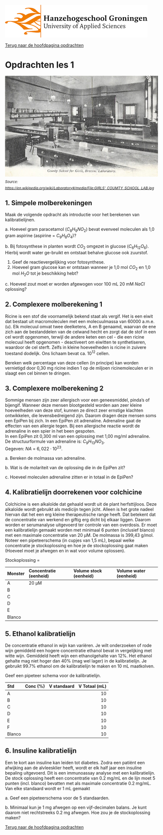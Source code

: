![Hanze](../../hanze/hanze.png)

[Terug naar de hoofdpagina opdrachten](../opdrachten.md)

# Opdrachten les 1

![Pic](./impression/impression.jpg)
*<sub>Source: https://en.wikipedia.org/wiki/Laboratory#/media/File:GIRLS'_COUMTY_SCHOOL_LAB.jpg</sub>*


## 1.	Simpele molberekeningen
Maak de volgende opdracht als introductie voor het berekenen van kalibratielijnen.

a.	Hoeveel gram paracetamol $(C_8H_9NO_2)$ bevat evenveel moleculen als 1,0 gram aspirine (aspirine = $C_9H_8O_4$)?  

b.	Bij fotosynthese in planten wordt $CO_2$ omgezet in glucose ($C_6H_{12}O_6$). Hierbij wordt water ge-bruikt en ontstaat behalve glucose ook zuurstof.  
1) Geef de reactievergelijking voor fotosynthese.  
2) Hoeveel gram glucose kan er ontstaan wanneer je 1,0 mol $CO_2$ en 1,0 mol $H_2O$ tot je beschikking hebt?  

c.	Hoeveel zout moet er worden afgewogen voor 100 mL 20 mM $NaCl$ oplossing?  


## 2.	Complexere molberekening 1
Ricine is een stof die voornamelijk bekend staat als vergif. Het is een eiwit dat bestaat uit macromoleculen met een molecuulmassa van 60000 a.m.e. (u). Elk molecuul omvat twee deelketens, A en B genaamd, waarvan de ene zich aan de bestanddelen van de celwand hecht en zorgt dat de stof in een cel wordt opgenomen, terwijl de andere keten een cel - die een ricine molecuul heeft opgenomen - deactiveert om eiwitten te synthetiseren, waardoor de cel sterft. Zelfs in kleine hoeveelheden is ricine in zuivere toestand dodelijk. Ons lichaam bevat ca. $10^{12}$ cellen.  

Bereken welk percentage van deze cellen (in principe) kan worden vernietigd door 0,30 mg ricine indien 1 op de miljoen ricinemoleculen er in slaagt een cel binnen te dringen.  

## 3.	Complexere molberekening 2
Sommige mensen zijn zeer allergisch voor een geneesmiddel, pinda’s of bijengif. Wanneer deze mensen blootgesteld worden aan zeer kleine hoeveelheden van deze stof, kunnen ze direct zeer ernstige klachten ontwikkelen, die levensbedreigend zijn. Daarom dragen deze mensen soms een EpiPen bij zich. In een EpiPen zit adrenaline. Adrenaline gaat de effecten van een allergie tegen. Bij een allergische reactie wordt de adrenaline in een spier in het been gespoten.  
In een EpiPen zit 0,300 ml van een oplossing met 1,00 mg/ml adrenaline.  
De structuurformule van adrenaline is: $C_9H_{13}NO_3$.  
Gegeven: $NA\ =\ 6,022\cdot10^{23}$.  

a.	Bereken de molmassa van adrenaline.  

b.	Wat is de molariteit van de oplossing die in de EpiPen zit?  

c.	Hoeveel moleculen adrenaline zitten er in totaal in de EpiPen?  


## 4.	Kalibratielijn doorrekenen voor colchicine
Colchicine is een alkaloïde dat gehaald wordt uit de plant herfsttijloos. Deze alkaloïde wordt gebruikt als medicijn tegen jicht. Alleen is het grote nadeel hiervan dat het een erg kleine therapeutische range heeft. Dat betekent dat de concentratie van werkend en giftig erg dicht bij elkaar liggen. Daarom worden er serumanalyse uitgevoerd ter controle van een overdosis. Er moet een kalibratielijn gemaakt worden met minimaal 6 punten (inclusief blanco) met een maximale concentratie van 20 μM. De molmassa is 399,43 g/mol. Noteer een pipeteerschema (in cupjes van 1,5 mL), bepaal welke concentratie je stockoplossing en hoe je de stockoplossing gaat maken (Hoeveel moet je afwegen en in wat voor volume oplossen). 


Stockoplossing =  


|Monster|Concentratie (eenheid)|Volume stock (eenheid)|Volume water (eenheid)|
|:------|:---------------------|:---------------------|:---------------------|
|A      |20 µM                 |                      |                      |
|B      |                      |                      |                      |
|C      |                      |                      |                      |
|D      |                      |                      |                      |
|E      |                      |                      |                      |
|Blanco |                      |                      |                      |


## 5. Ethanol kalibratielijn
De concentratie ethanol in wijn kan variëren. Je wilt onderzoeken of rode wijn gemiddeld een hogere concentratie ethanol bevat in vergelijking met witte wijn. Gemiddeld heeft wijn een ethanolgehalte van 12%. Het ethanol gehalte mag niet hoger dan 40% (mag wel lager) in de kalibratielijn. Je gebruikt 99.7% ethanol om de kalibratielijn te maken en 10 mL maatkolven.

Geef een pipeteer schema voor de kalibratielijn.

|Std   |Conc (%)|V standaard|V Totaal (mL)|
|:-----|:-------|-----------|------------:|
|A     |        |           |10           |
|B     |        |           |10           |
|C     |        |           |10           |
|D     |        |           |10           |
|E     |        |           |10           |
|F     |        |           |10           |
|Blanco|        |           |10           |

## 6. Insuline kalibratielijn
Een te kort aan insuline kan leiden tot diabetes. Zodra een patiënt een afwijking aan de alvleesklier heeft, wordt er elk half jaar een insuline bepaling uitgevoerd. Dit is een immunoassay analyse met een kalibratielijn. De stock oplossing heeft een concentratie van 0.2 mg/mL en de lijn moet 5 punten (incl. blanco) bevatten met als maximale concentratie 0.2 mg/mL. Van elke standaard wordt er 1 mL gemaakt

a.	Geef een pipeteerschema voor de 5 standaarden.  

b.	Minimaal kun je 1 mg afwegen op een vijf-decimalen balans. Je kunt daarom niet rechtstreeks 0.2 mg afwegen. Hoe zou je de stockoplossing maken?



[Terug naar de hoofdpagina opdrachten](../opdrachten.md)

<script type="text/x-mathjax-config">
  MathJax.Hub.Config({
    tex2jax: {
      inlineMath: [ ['$','$'], ["\\(","\\)"] ],
      processEscapes: true
    }
  });
</script>
    
<script type="text/javascript"
        src="https://cdn.mathjax.org/mathjax/latest/MathJax.js?config=TeX-AMS-MML_HTMLorMML">
</script>